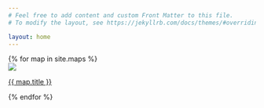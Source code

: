 ```yaml
---
# Feel free to add content and custom Front Matter to this file.
# To modify the layout, see https://jekyllrb.com/docs/themes/#overriding-theme-defaults

layout: home
---
```



<div class="box">
	{% for map in site.maps %}
    <div class="box-link">
        <a href="{{ map.url }}"><img src="{{ map.logo }}"></a>
        <br/>
        <p class="btn"><a href="{{ map.url }}">{{ map.title }}</a></p>
    </div>
	{% endfor %}
</div>
